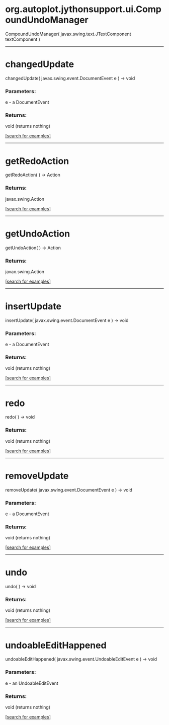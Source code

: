 # org.autoplot.jythonsupport.ui.CompoundUndoManager
CompoundUndoManager( javax.swing.text.JTextComponent textComponent )


***
<a name="changedUpdate"></a>
# changedUpdate
changedUpdate( javax.swing.event.DocumentEvent e ) &rarr; void



### Parameters:
e - a DocumentEvent

### Returns:
void (returns nothing)


<a href="https://github.com/autoplot/dev/search?q=changedUpdate&unscoped_q=changedUpdate">[search for examples]</a>

***
<a name="getRedoAction"></a>
# getRedoAction
getRedoAction(  ) &rarr; Action



### Returns:
javax.swing.Action


<a href="https://github.com/autoplot/dev/search?q=getRedoAction&unscoped_q=getRedoAction">[search for examples]</a>

***
<a name="getUndoAction"></a>
# getUndoAction
getUndoAction(  ) &rarr; Action



### Returns:
javax.swing.Action


<a href="https://github.com/autoplot/dev/search?q=getUndoAction&unscoped_q=getUndoAction">[search for examples]</a>

***
<a name="insertUpdate"></a>
# insertUpdate
insertUpdate( javax.swing.event.DocumentEvent e ) &rarr; void



### Parameters:
e - a DocumentEvent

### Returns:
void (returns nothing)


<a href="https://github.com/autoplot/dev/search?q=insertUpdate&unscoped_q=insertUpdate">[search for examples]</a>

***
<a name="redo"></a>
# redo
redo(  ) &rarr; void



### Returns:
void (returns nothing)


<a href="https://github.com/autoplot/dev/search?q=redo&unscoped_q=redo">[search for examples]</a>

***
<a name="removeUpdate"></a>
# removeUpdate
removeUpdate( javax.swing.event.DocumentEvent e ) &rarr; void



### Parameters:
e - a DocumentEvent

### Returns:
void (returns nothing)


<a href="https://github.com/autoplot/dev/search?q=removeUpdate&unscoped_q=removeUpdate">[search for examples]</a>

***
<a name="undo"></a>
# undo
undo(  ) &rarr; void



### Returns:
void (returns nothing)


<a href="https://github.com/autoplot/dev/search?q=undo&unscoped_q=undo">[search for examples]</a>

***
<a name="undoableEditHappened"></a>
# undoableEditHappened
undoableEditHappened( javax.swing.event.UndoableEditEvent e ) &rarr; void



### Parameters:
e - an UndoableEditEvent

### Returns:
void (returns nothing)


<a href="https://github.com/autoplot/dev/search?q=undoableEditHappened&unscoped_q=undoableEditHappened">[search for examples]</a>


